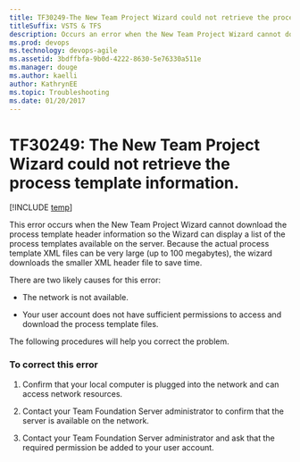 ```yaml
---
title: TF30249-The New Team Project Wizard could not retrieve the process template titleSuffix: VSTS & TFS
description: Occurs an error when the New Team Project Wizard cannot download the process template header information.
ms.prod: devops
ms.technology: devops-agile
ms.assetid: 3bdffbfa-9b0d-4222-8630-5e76330a511e
ms.manager: douge
ms.author: kaelliauthor: KathrynEE
ms.topic: Troubleshooting
ms.date: 01/20/2017
---
```


# TF30249: The New Team Project Wizard could not retrieve the process template information.

[!INCLUDE [temp](../../../_shared/dev15-version-header.md)]

This error occurs when the New Team Project Wizard cannot download the process template header information so the Wizard can display a list of the process templates available on the server. Because the actual process template XML files can be very large (up to 100 megabytes), the wizard downloads the smaller XML header file to save time.  
  
 There are two likely causes for this error:  
  
-   The network is not available.  
  
-   Your user account does not have sufficient permissions to access and download the process template files.  
  
 The following procedures will help you correct the problem.  
  
### To correct this error  
  
1.  Confirm that your local computer is plugged into the network and can access network resources.  
  
2.  Contact your Team Foundation Server administrator to confirm that the server is available on the network.  
  
3.  Contact your Team Foundation Server administrator and ask that the required permission be added to your user account.